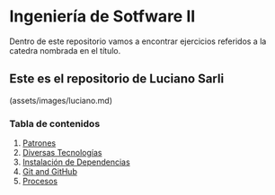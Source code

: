 # Ingeniería de Sotfware II
Dentro de este repositorio vamos a encontrar ejercicios referidos a la catedra nombrada en el título.

## Este es el repositorio de Luciano Sarli

(assets/images/luciano.md)

### Tabla de contenidos
1. [Patrones](#patrones)
2. [Diversas Tecnologías](#diversas-tecnologías)
3. [Instalación de Dependencias](#instalación-de-dependencias)
4. [Git and GitHub](#git-and-github)
5. [Procesos](#procesos)


